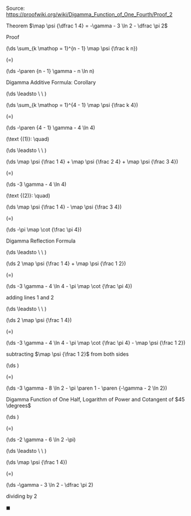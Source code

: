 # 

Source: https://proofwiki.org/wiki/Digamma_Function_of_One_Fourth/Proof_2

Theorem
$\map \psi {\dfrac 1 4} = -\gamma - 3 \ln 2 - \dfrac \pi 2$


Proof













\(\ds \sum_{k \mathop = 1}^{n - 1} \map \psi {\frac k n}\)

\(=\)







\(\ds -\paren {n - 1} \gamma - n \ln n\)





Digamma Additive Formula: Corollary








\(\ds \leadsto \ \ \)





\(\ds \sum_{k \mathop = 1}^{4 - 1} \map \psi {\frac k 4}\)

\(=\)







\(\ds -\paren {4 - 1} \gamma - 4 \ln 4\)










\(\text {(1)}: \quad\)



\(\ds \leadsto \ \ \)





\(\ds \map \psi {\frac 1 4} + \map \psi {\frac 2 4} + \map \psi {\frac 3 4}\)

\(=\)







\(\ds -3 \gamma - 4 \ln 4\)










\(\text {(2)}: \quad\)









\(\ds \map \psi {\frac 1 4} - \map \psi {\frac 3 4}\)

\(=\)







\(\ds -\pi \map \cot {\frac \pi 4}\)





Digamma Reflection Formula








\(\ds \leadsto \ \ \)





\(\ds 2 \map \psi {\frac 1 4} + \map \psi {\frac 1 2}\)

\(=\)







\(\ds -3 \gamma - 4 \ln 4 - \pi \map \cot {\frac \pi 4}\)





adding lines $1$ and $2$








\(\ds \leadsto \ \ \)





\(\ds 2 \map \psi {\frac 1 4}\)

\(=\)







\(\ds -3 \gamma - 4 \ln 4 - \pi \map \cot {\frac \pi 4} - \map \psi {\frac 1 2}\)





subtracting $\map \psi {\frac 1 2}$ from both sides














\(\ds \)

\(=\)







\(\ds -3 \gamma - 8 \ln 2 - \pi \paren 1 - \paren {-\gamma - 2 \ln 2}\)





Digamma Function of One Half, Logarithm of Power and Cotangent of $45 \degrees$














\(\ds \)

\(=\)







\(\ds -2 \gamma - 6 \ln 2 -\pi\)














\(\ds \leadsto \ \ \)





\(\ds \map \psi {\frac 1 4}\)

\(=\)







\(\ds -\gamma - 3 \ln 2 - \dfrac \pi 2\)





dividing by $2$



$\blacksquare$





